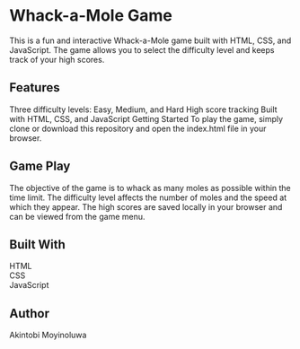<h1>Whack-a-Mole Game</h1>
This is a fun and interactive Whack-a-Mole game built with HTML, CSS, and JavaScript. The game allows you to select the difficulty level and keeps track of your high scores.

<h2>Features</h2>
Three difficulty levels: Easy, Medium, and Hard
High score tracking
Built with HTML, CSS, and JavaScript
Getting Started
To play the game, simply clone or download this repository and open the index.html file in your browser.

<h2>Game Play</h2>
The objective of the game is to whack as many moles as possible within the time limit. The difficulty level affects the number of moles and the speed at which they appear. The high scores are saved locally in your browser and can be viewed from the game menu.

<h2>Built With</h2>
HTML<br>
CSS<br>
JavaScript<br>

<h2>Author</h2>
Akintobi Moyinoluwa
